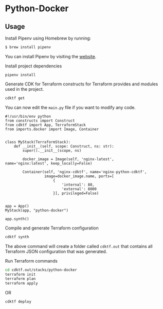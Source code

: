 # Python-Docker

## Usage

Install Pipenv using Homebrew by running:

```bash
$ brew install pipenv
```

You can install Pipenv by visiting the [website](https://pipenv.pypa.io/en/latest/).

Install project dependencies

```shell
pipenv install
```

Generate CDK for Terraform constructs for Terraform provides and modules used in the project.

```bash
cdktf get
```

You can now edit the `main.py` file if you want to modify any code.

```
#!/usr/bin/env python
from constructs import Construct
from cdktf import App, TerraformStack
from imports.docker import Image, Container


class MyStack(TerraformStack):
    def __init__(self, scope: Construct, ns: str):
        super().__init__(scope, ns)

        docker_image = Image(self, 'nginx-latest', name='nginx:latest', keep_locally=False)

        Container(self, 'nginx-cdktf', name='nginx-python-cdktf',
                  image=docker_image.name, ports=[
                      {
                          'internal': 80,
                          'external': 8000
                      }], privileged=False)


app = App()
MyStack(app, "python-docker")

app.synth()
```

Compile and generate Terraform configuration

```bash
cdktf synth
```

The above command will create a folder called `cdktf.out` that contains all Terraform JSON configuration that was generated.

Run Terraform commands

```bash
cd cdktf.out/stacks/python-docker
terraform init
terraform plan
terraform apply
```

OR

```bash
cdktf deploy
```
